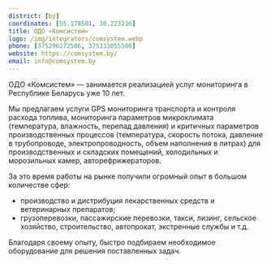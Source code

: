 ```yaml
---
district: [by]
coordinates: [55.178501, 30.223216]
title: ОДО «Комсистем»
logo: /img/integrators/comsystem.webp
phone: [375296272506, 375333055500]
website: https://comsystem.by/
email: info@comsystem.by
---
```


ОДО «Комсистем» — занимается реализацией услуг мониторинга в Республике Беларусь уже 10 лет. 

Мы предлагаем услуги GPS мониторинга транспорта и контроля расхода топлива, мониторинга параметров микроклимата (температура, влажность, перепад давления) и критичных параметров производственных процессов (температура, скорость потока, давление в трубопроводе, электропроводность, объем наполнения в литрах) для производственных и складских помещений, холодильных и морозильных камер, авторефрижераторов.

За это время работы на рынке получили огромный опыт в большом количестве сфер:
* производство и дистрибуция лекарственных средств и ветеринарных препаратов;
* грузоперевозки, пассажирские перевозки, такси, лизинг, сельское хозяйство, строительство, автопрокат, экстренные службы и т.д.
  
Благодаря своему опыту, быстро подбираем необходимое оборудование для решения поставленных задач.
